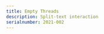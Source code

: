 ```yaml
---
title: Empty Threads
description: Split-text interaction
serialnumber: 2021-002
---
```


<empty-threads></empty-threads>
